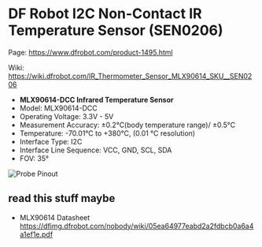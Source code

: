 # DF Robot I2C Non-Contact IR Temperature Sensor (SEN0206)

Page: <https://www.dfrobot.com/product-1495.html>

Wiki: <https://wiki.dfrobot.com/IR_Thermometer_Sensor_MLX90614_SKU__SEN0206>

- **MLX90614-DCC Infrared Temperature Sensor**
- Model: MLX90614-DCC
- Operating Voltage: 3.3V - 5V
- Measurement Accuracy: ±0.2℃(body temperature range)/ ±0.5℃
- Temperature: -70.01℃ to +380℃, (0.01 ℃ resolution)
- Interface Type: I2C
- Interface Line Sequence: VCC, GND, SCL, SDA
- FOV: 35°


![Probe Pinout](https://dfimg.dfrobot.com/nobody/wiki/83f1a068a3f9e142fad7e93c5229d248.png)

## read this stuff maybe

- MLX90614 Datasheet
<https://dfimg.dfrobot.com/nobody/wiki/05ea64977eabd2a2fdbcb0a6a4a1ef1e.pdf>




